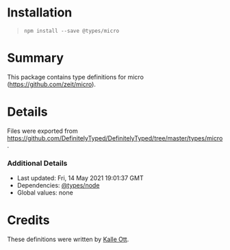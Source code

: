 # Installation
> `npm install --save @types/micro`

# Summary
This package contains type definitions for micro (https://github.com/zeit/micro).

# Details
Files were exported from https://github.com/DefinitelyTyped/DefinitelyTyped/tree/master/types/micro.

### Additional Details
 * Last updated: Fri, 14 May 2021 19:01:37 GMT
 * Dependencies: [@types/node](https://npmjs.com/package/@types/node)
 * Global values: none

# Credits
These definitions were written by [Kalle Ott](https://github.com/kaoDev).
